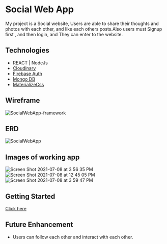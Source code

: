 # Social Web App

My project is a Social website, Users are able to share their thoughts and photos with each other, and like each others posts.Also users must Signup first , and then login, and They can enter to the website.

## Technologies
- REACT | NodeJs
- [Cloudinary](https://cloudinary.com/home-6-4-video-b)
- [Firebase Auth](https://console.cloud.google.com/home/dashboard)
- [Mongo DB](https://www.mongodb.com/)
- [MaterializeCss](https://materializecss.com)

## Wireframe
![SocialWebApp-framework](https://user-images.githubusercontent.com/83556668/124980806-b01d0d00-dfe9-11eb-8955-fb03c49b9dd6.png)

## ERD
![SocialWebApp](https://user-images.githubusercontent.com/83556668/124980878-c88d2780-dfe9-11eb-9efb-2b192e791787.png)

## Images of working app
![Screen Shot 2021-07-08 at 3 56 35 PM](https://user-images.githubusercontent.com/83556668/125000447-44e13400-e005-11eb-9e06-3e13cef291dd.png)
![Screen Shot 2021-07-08 at 12 45 05 PM](https://user-images.githubusercontent.com/83556668/125000451-4874bb00-e005-11eb-820b-642c4cb3b62b.png)
![Screen Shot 2021-07-08 at 3 59 47 PM](https://user-images.githubusercontent.com/83556668/125000601-97baeb80-e005-11eb-938e-de804154b421.png)


## Getting Started
[Click here](https://blissful-gates-bf7d64.netlify.app/login)

## Future Enhancement
- Users can follow each other and interact with each other.



